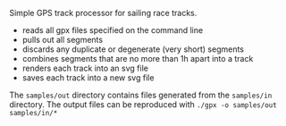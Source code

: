 Simple GPS track processor for sailing race tracks.

* reads all gpx files specified on the command line
* pulls out all segments
* discards any duplicate or degenerate (very short) segments
* combines segments that are no more than 1h apart into a track
* renders each track into an svg file
* saves each track into a new svg file

The `samples/out` directory contains files generated from the `samples/in` directory.
The output files can be reproduced with `./gpx -o samples/out samples/in/*`